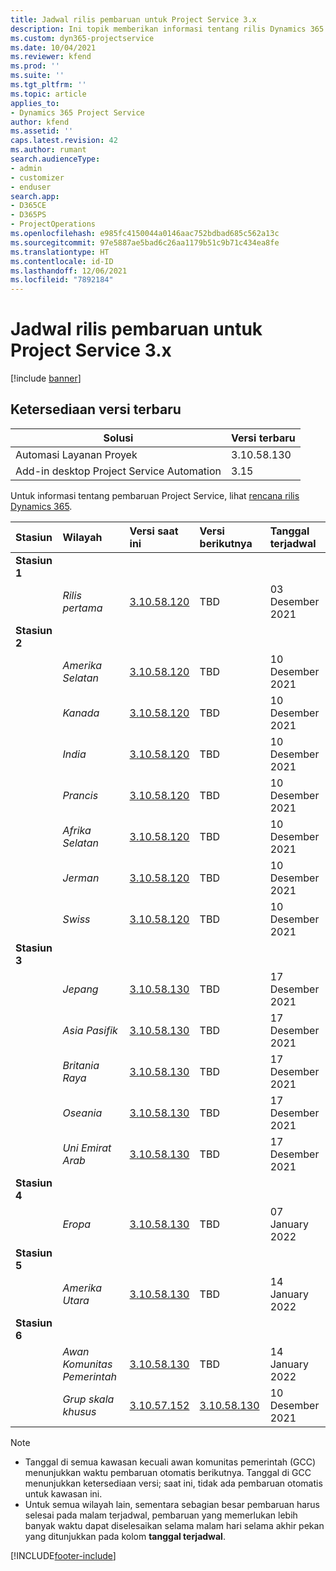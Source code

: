```yaml
---
title: Jadwal rilis pembaruan untuk Project Service 3.x
description: Ini topik memberikan informasi tentang rilis Dynamics 365 Project Service Automation yang tersedia dan akan datang.
ms.custom: dyn365-projectservice
ms.date: 10/04/2021
ms.reviewer: kfend
ms.prod: ''
ms.suite: ''
ms.tgt_pltfrm: ''
ms.topic: article
applies_to:
- Dynamics 365 Project Service
author: kfend
ms.assetid: ''
caps.latest.revision: 42
ms.author: rumant
search.audienceType:
- admin
- customizer
- enduser
search.app:
- D365CE
- D365PS
- ProjectOperations
ms.openlocfilehash: e985fc4150044a0146aac752bdbad685c562a13c
ms.sourcegitcommit: 97e5887ae5bad6c26aa1179b51c9b71c434ea8fe
ms.translationtype: HT
ms.contentlocale: id-ID
ms.lasthandoff: 12/06/2021
ms.locfileid: "7892184"
---
```

# <a name="update-release-schedule-for-project-service-3x"></a>Jadwal rilis pembaruan untuk Project Service 3.x

[!include [banner](../includes/psa-now-project-operations.md)]

## <a name="latest-version-availability"></a>Ketersediaan versi terbaru

| Solusi  | Versi terbaru |
|-------|----|
| Automasi Layanan Proyek    | 3.10.58.130 |
| Add-in desktop Project Service Automation                | 3.15          |

Untuk informasi tentang pembaruan Project Service, lihat [rencana rilis Dynamics 365](/dynamics365/release-plans/). 

| Stasiun  | Wilayah | Versi saat ini | Versi berikutnya |  Tanggal terjadwal
| :---   | :---   | :---   | :---   |:---   |         
|<strong>Stasiun 1</strong> | |  |  | |
| | <i>Rilis pertama</i> | [3.10.58.120](whats-new-ur-37.md) | TBD | 03 Desember 2021
|<strong>Stasiun 2</strong> | |  |  | |
| | <i>Amerika Selatan</i> | [3.10.58.120](whats-new-ur-37.md) | TBD | 10 Desember 2021
| | <i>Kanada</i> | [3.10.58.120](whats-new-ur-37.md) | TBD | 10 Desember 2021
| | <i>India</i> | [3.10.58.120](whats-new-ur-37.md) | TBD | 10 Desember 2021
| | <i>Prancis</i> | [3.10.58.120](whats-new-ur-37.md) | TBD | 10 Desember 2021
| | <i>Afrika Selatan</i> | [3.10.58.120](whats-new-ur-37.md) | TBD | 10 Desember 2021
| | <i>Jerman</i> | [3.10.58.120](whats-new-ur-37.md) | TBD | 10 Desember 2021
| | <i>Swiss</i> | [3.10.58.120](whats-new-ur-37.md) | TBD | 10 Desember 2021
|<strong>Stasiun 3</strong> | |  |  | |
| | <i>Jepang</i> | [3.10.58.130](whats-new-ur-37-5.md) | TBD | 17 Desember 2021
| | <i>Asia Pasifik</i> | [3.10.58.130](whats-new-ur-37-5.md) | TBD | 17 Desember 2021
| | <i>Britania Raya</i> | [3.10.58.130](whats-new-ur-37-5.md) | TBD | 17 Desember 2021
| | <i>Oseania</i> | [3.10.58.130](whats-new-ur-37-5.md) | TBD | 17 Desember 2021
| | <i>Uni Emirat Arab</i> | [3.10.58.130](whats-new-ur-37-5.md) | TBD | 17 Desember 2021
|<strong>Stasiun 4</strong> | |  |  | |
| | <i>Eropa</i> | [3.10.58.130](whats-new-ur-37-5.md) | TBD | 07 January 2022
|<strong>Stasiun 5</strong> | |  |  | |
| | <i>Amerika Utara</i> | [3.10.58.130](whats-new-ur-37-5.md) | TBD | 14 January 2022
|<strong>Stasiun 6</strong> | |  |  | |
| | <i>Awan Komunitas Pemerintah</i> | [3.10.58.130](whats-new-ur-37-5.md) | TBD | 14 January 2022
| | <i>Grup skala khusus</i> | [3.10.57.152](whats-new-ur-36.md) | [3.10.58.130](whats-new-ur-37-5.md) | 10 Desember 2021



>[!Note]
> - Tanggal di semua kawasan kecuali awan komunitas pemerintah (GCC) menunjukkan waktu pembaruan otomatis berikutnya. Tanggal di GCC menunjukkan ketersediaan versi; saat ini, tidak ada pembaruan otomatis untuk kawasan ini.
> - Untuk semua wilayah lain, sementara sebagian besar pembaruan harus selesai pada malam terjadwal, pembaruan yang memerlukan lebih banyak waktu dapat diselesaikan selama malam hari selama akhir pekan yang ditunjukkan pada kolom **tanggal terjadwal**.


[!INCLUDE[footer-include](../includes/footer-banner.md)]
